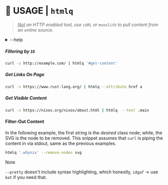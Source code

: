 #  USAGE | `htmlq`

> <em><u>Not</u> an HTTP enabled tool, use `cURL` or `monolith` to pull content from an online source.</em>

<details><summary>--help</summary>

```bash
htmlq 0.4.0
Michael Maclean <michael@mgdm.net>
Runs CSS selectors on HTML

INSTALL:
	cargo install htmlq
	scoop install htmlq
	brew install htmlq

USAGE:
    htmlq.exe [FLAGS] [OPTIONS] [--] [selector]...

FLAGS:
    -B, --detect-base          Try to detect the base URL from the <base> tag in the document. If not found, default to
                               the value of --base, if supplied
    -h, --help                 Prints help information
    -w, --ignore-whitespace    When printing text nodes, ignore those that consist entirely of whitespace
    -p, --pretty               Pretty-print the serialised output
    -t, --text                 Output only the contents of text nodes inside selected elements
    -V, --version              Prints version information

OPTIONS:
    -a, --attribute <attribute>         Only return this attribute (if present) from selected elements
    -b, --base <base>                   Use this URL as the base for links
    -f, --filename <FILE>               The input file. Defaults to stdin
    -o, --output <FILE>                 The output file. Defaults to stdout
    -r, --remove-nodes <SELECTOR>...    Remove nodes matching this expression before output. May be specified multiple
                                        times

ARGS:
    <selector>...    The CSS expression to select [default: html]
```

</details>

##### Filtering by `ID`

```bash
curl -s http://example.com/ | htmlq '#get-content'
```

##### Get Links On Page

```bash
curl -s https://www.rust-lang.org/ | htmlq --attribute href a
```

##### Get Visible Content

```bash
curl -s https://nixos.org/nixos/about.html | htmlq  --text .main
```

#### Filter-Out Content

In the following example, the first string is the _desired_ class node; while, the SVG is the node to be removed. This snippet assumes that `curl` is piping the content in via stdout, same as the previous examples.

```bash
htmlq '.whynix' --remove-nodes svg
```

> [!NOTE]
> `--pretty` doesn't include syntax highlighting, which honestly, `idgaf` → use `bat` if you need that.

